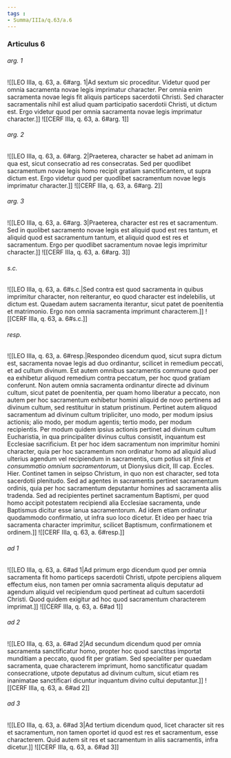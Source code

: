 ```yaml
---
tags : 
- Summa/IIIa/q.63/a.6
---
```


### Articulus 6

###### arg. 1
![[LEO IIIa, q. 63, a. 6#arg. 1|Ad sextum sic proceditur. Videtur quod per omnia sacramenta novae legis imprimatur character. Per omnia enim sacramenta novae legis fit aliquis particeps sacerdotii Christi. Sed character sacramentalis nihil est aliud quam participatio sacerdotii Christi, ut dictum est. Ergo videtur quod per omnia sacramenta novae legis imprimatur character.]]
![[CERF IIIa, q. 63, a. 6#arg. 1]]

###### arg. 2
![[LEO IIIa, q. 63, a. 6#arg. 2|Praeterea, character se habet ad animam in qua est, sicut consecratio ad res consecratas. Sed per quodlibet sacramentum novae legis homo recipit gratiam sanctificantem, ut supra dictum est. Ergo videtur quod per quodlibet sacramentum novae legis imprimatur character.]]
![[CERF IIIa, q. 63, a. 6#arg. 2]]

###### arg. 3
![[LEO IIIa, q. 63, a. 6#arg. 3|Praeterea, character est res et sacramentum. Sed in quolibet sacramento novae legis est aliquid quod est res tantum, et aliquid quod est sacramentum tantum, et aliquid quod est res et sacramentum. Ergo per quodlibet sacramentum novae legis imprimitur character.]]
![[CERF IIIa, q. 63, a. 6#arg. 3]]

###### s.c.
![[LEO IIIa, q. 63, a. 6#s.c.|Sed contra est quod sacramenta in quibus imprimitur character, non reiterantur, eo quod character est indelebilis, ut dictum est. Quaedam autem sacramenta iterantur, sicut patet de poenitentia et matrimonio. Ergo non omnia sacramenta imprimunt characterem.]]
![[CERF IIIa, q. 63, a. 6#s.c.]]

###### resp.
![[LEO IIIa, q. 63, a. 6#resp.|Respondeo dicendum quod, sicut supra dictum est, sacramenta novae legis ad duo ordinantur, scilicet in remedium peccati, et ad cultum divinum. Est autem omnibus sacramentis commune quod per ea exhibetur aliquod remedium contra peccatum, per hoc quod gratiam conferunt. Non autem omnia sacramenta ordinantur directe ad divinum cultum, sicut patet de poenitentia, per quam homo liberatur a peccato, non autem per hoc sacramentum exhibetur homini aliquid de novo pertinens ad divinum cultum, sed restituitur in statum pristinum. Pertinet autem aliquod sacramentum ad divinum cultum tripliciter, uno modo, per modum ipsius actionis; alio modo, per modum agentis; tertio modo, per modum recipientis. Per modum quidem ipsius actionis pertinet ad divinum cultum Eucharistia, in qua principaliter divinus cultus consistit, inquantum est Ecclesiae sacrificium. Et per hoc idem sacramentum non imprimitur homini character, quia per hoc sacramentum non ordinatur homo ad aliquid aliud ulterius agendum vel recipiendum in sacramentis, cum potius sit *finis et consummatio omnium sacramentorum*, ut Dionysius dicit, III cap. Eccles. Hier. Continet tamen in seipso Christum, in quo non est character, sed tota sacerdotii plenitudo. Sed ad agentes in sacramentis pertinet sacramentum ordinis, quia per hoc sacramentum deputantur homines ad sacramenta aliis tradenda. Sed ad recipientes pertinet sacramentum Baptismi, per quod homo accipit potestatem recipiendi alia Ecclesiae sacramenta, unde Baptismus dicitur esse ianua sacramentorum. Ad idem etiam ordinatur quodammodo confirmatio, ut infra suo loco dicetur. Et ideo per haec tria sacramenta character imprimitur, scilicet Baptismum, confirmationem et ordinem.]]
![[CERF IIIa, q. 63, a. 6#resp.]]

###### ad 1
![[LEO IIIa, q. 63, a. 6#ad 1|Ad primum ergo dicendum quod per omnia sacramenta fit homo particeps sacerdotii Christi, utpote percipiens aliquem effectum eius, non tamen per omnia sacramenta aliquis deputatur ad agendum aliquid vel recipiendum quod pertineat ad cultum sacerdotii Christi. Quod quidem exigitur ad hoc quod sacramentum characterem imprimat.]]
![[CERF IIIa, q. 63, a. 6#ad 1]]

###### ad 2
![[LEO IIIa, q. 63, a. 6#ad 2|Ad secundum dicendum quod per omnia sacramenta sanctificatur homo, propter hoc quod sanctitas importat munditiam a peccato, quod fit per gratiam. Sed specialiter per quaedam sacramenta, quae characterem imprimunt, homo sanctificatur quadam consecratione, utpote deputatus ad divinum cultum, sicut etiam res inanimatae sanctificari dicuntur inquantum divino cultui deputantur.]]
![[CERF IIIa, q. 63, a. 6#ad 2]]

###### ad 3
![[LEO IIIa, q. 63, a. 6#ad 3|Ad tertium dicendum quod, licet character sit res et sacramentum, non tamen oportet id quod est res et sacramentum, esse characterem. Quid autem sit res et sacramentum in aliis sacramentis, infra dicetur.]]
![[CERF IIIa, q. 63, a. 6#ad 3]]

